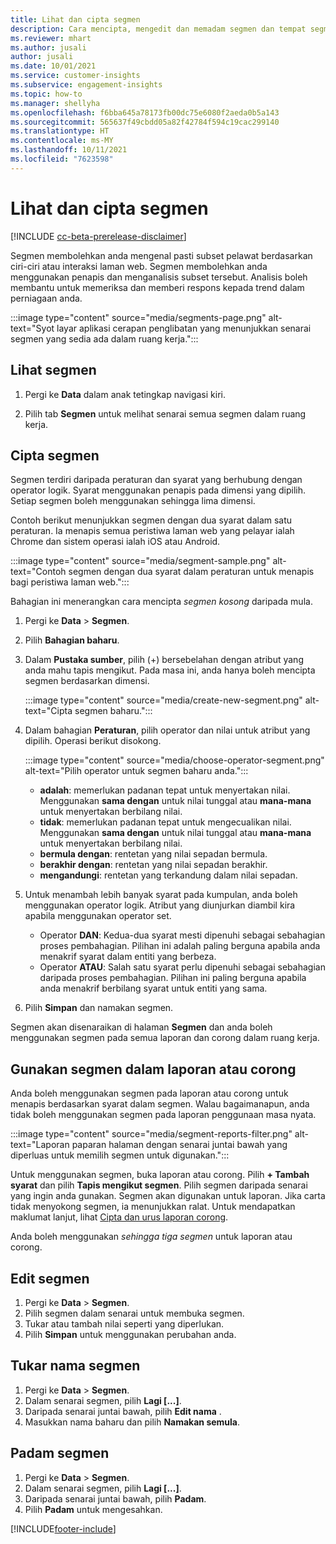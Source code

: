 ```yaml
---
title: Lihat dan cipta segmen
description: Cara mencipta, mengedit dan memadam segmen dan tempat segmen digunakan.
ms.reviewer: mhart
ms.author: jusali
author: jusali
ms.date: 10/01/2021
ms.service: customer-insights
ms.subservice: engagement-insights
ms.topic: how-to
ms.manager: shellyha
ms.openlocfilehash: f6bba645a78173fb00dc75e6080f2aeda0b5a143
ms.sourcegitcommit: 565637f49cbdd05a82f42784f594c19cac299140
ms.translationtype: HT
ms.contentlocale: ms-MY
ms.lasthandoff: 10/11/2021
ms.locfileid: "7623598"
---
```

# <a name="view-and-create-segments"></a>Lihat dan cipta segmen

[!INCLUDE [cc-beta-prerelease-disclaimer](includes/cc-beta-prerelease-disclaimer.md)]

Segmen membolehkan anda mengenal pasti subset pelawat berdasarkan ciri-ciri atau interaksi laman web. Segmen membolehkan anda menggunakan penapis dan menganalisis subset tersebut. Analisis boleh membantu untuk memeriksa dan memberi respons kepada trend dalam perniagaan anda. 

:::image type="content" source="media/segments-page.png" alt-text="Syot layar aplikasi cerapan penglibatan yang menunjukkan senarai segmen yang sedia ada dalam ruang kerja.":::

## <a name="view-segments"></a>Lihat segmen

1. Pergi ke **Data** dalam anak tetingkap navigasi kiri. 

1. Pilih tab **Segmen** untuk melihat senarai semua segmen dalam ruang kerja. 

## <a name="create-a-segment"></a>Cipta segmen

Segmen terdiri daripada peraturan dan syarat yang berhubung dengan operator logik. Syarat menggunakan penapis pada dimensi yang dipilih. Setiap segmen boleh menggunakan sehingga lima dimensi.

Contoh berikut menunjukkan segmen dengan dua syarat dalam satu peraturan. Ia menapis semua peristiwa laman web yang pelayar ialah Chrome dan sistem operasi ialah iOS atau Android.

:::image type="content" source="media/segment-sample.png" alt-text="Contoh segmen dengan dua syarat dalam peraturan untuk menapis bagi peristiwa laman web.":::

Bahagian ini menerangkan cara mencipta *segmen kosong* daripada mula.

1. Pergi ke **Data** > **Segmen**.

1. Pilih **Bahagian baharu**.

1. Dalam **Pustaka sumber**, pilih (+) bersebelahan dengan atribut yang anda mahu tapis mengikut. Pada masa ini, anda hanya boleh mencipta segmen berdasarkan dimensi.

   :::image type="content" source="media/create-new-segment.png" alt-text="Cipta segmen baharu.":::

1. Dalam bahagian **Peraturan**, pilih operator dan nilai untuk atribut yang dipilih. Operasi berikut disokong.

   :::image type="content" source="media/choose-operator-segment.png" alt-text="Pilih operator untuk segmen baharu anda.":::

   - **adalah**: memerlukan padanan tepat untuk menyertakan nilai. Menggunakan **sama dengan** untuk nilai tunggal atau **mana-mana** untuk menyertakan berbilang nilai.
   - **tidak**: memerlukan padanan tepat untuk mengecualikan nilai. Menggunakan **sama dengan** untuk nilai tunggal atau **mana-mana** untuk menyertakan berbilang nilai.
   - **bermula dengan**: rentetan yang nilai sepadan bermula.
   - **berakhir dengan**: rentetan yang nilai sepadan berakhir.
   - **mengandungi**: rentetan yang terkandung dalam nilai sepadan.

1. Untuk menambah lebih banyak syarat pada kumpulan, anda boleh menggunakan operator logik. Atribut yang diunjurkan diambil kira apabila menggunakan operator set.
   - Operator **DAN**: Kedua-dua syarat mesti dipenuhi sebagai sebahagian proses pembahagian. Pilihan ini adalah paling berguna apabila anda menakrif syarat dalam entiti yang berbeza.
   - Operator **ATAU**: Salah satu syarat perlu dipenuhi sebagai sebahagian daripada proses pembahagian. Pilihan ini paling berguna apabila anda menakrif berbilang syarat untuk entiti yang sama.

1. Pilih **Simpan** dan namakan segmen. 

Segmen akan disenaraikan di halaman **Segmen** dan anda boleh menggunakan segmen pada semua laporan dan corong dalam ruang kerja.

## <a name="use-a-segment-in-a-report-or-funnel"></a>Gunakan segmen dalam laporan atau corong

Anda boleh menggunakan segmen pada laporan atau corong untuk menapis berdasarkan syarat dalam segmen. Walau bagaimanapun, anda tidak boleh menggunakan segmen pada laporan penggunaan masa nyata.

:::image type="content" source="media/segment-reports-filter.png" alt-text="Laporan paparan halaman dengan senarai juntai bawah yang diperluas untuk memilih segmen untuk digunakan.":::

Untuk menggunakan segmen, buka laporan atau corong. Pilih **+ Tambah syarat** dan pilih **Tapis mengikut segmen**. Pilih segmen daripada senarai yang ingin anda gunakan. Segmen akan digunakan untuk laporan. Jika carta tidak menyokong segmen, ia menunjukkan ralat. Untuk mendapatkan maklumat lanjut, lihat [Cipta dan urus laporan corong](funnel-reports.md).
 
Anda boleh menggunakan *sehingga tiga segmen* untuk laporan atau corong.

## <a name="edit-a-segment"></a>Edit segmen

1. Pergi ke **Data** > **Segmen**.
1. Pilih segmen dalam senarai untuk membuka segmen. 
1. Tukar atau tambah nilai seperti yang diperlukan.
1. Pilih **Simpan** untuk menggunakan perubahan anda.

## <a name="change-the-name-of-a-segment"></a>Tukar nama segmen

1. Pergi ke **Data** > **Segmen**.
1. Dalam senarai segmen, pilih **Lagi [...]**. 
1. Daripada senarai juntai bawah, pilih **Edit nama** .
1. Masukkan nama baharu dan pilih **Namakan semula**.

## <a name="delete-a-segment"></a>Padam segmen

1. Pergi ke **Data** > **Segmen**.
1. Dalam senarai segmen, pilih **Lagi [...]**. 
1. Daripada senarai juntai bawah, pilih **Padam**.
1. Pilih **Padam** untuk mengesahkan.



[!INCLUDE[footer-include](../includes/footer-banner.md)]
